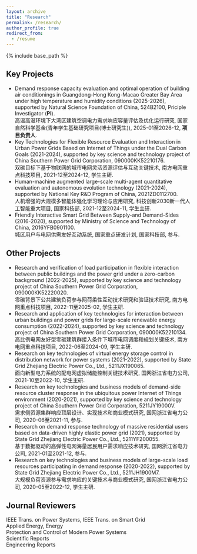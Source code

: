 ```yaml
---
layout: archive
title: "Research"
permalink: /research/
author_profile: true
redirect_from:
  - /resume
---
```


{% include base_path %}

Key Projects
-----
+ Demand response capacity evaluation and optimal operation of building air conditionings in Guangdong-Hong Kong-Macao Greater Bay Area under high temperature and humidity conditions (2025-2026), supported by Natural Science Foundation of China, 524B2100, Priciple Investigator (**PI**).  
  高温高湿环境下大湾区建筑空调电力需求响应容量评估及优化运行研究, 国家自然科学基金(青年学生基础研究项目(博士研究生)), 2025-01至2026-12, **项目负责人**.
+ Key Technologies for Flexible Resource Evaluation and Interaction in Urban Power Grids Based on Internet of Things under the Dual Carbon Goals (2021-2024), supported by key science and technology project of China Southern Power Grid Corporation, 090000KK52210176.  
  双碳目标下基于物联网的城市电网灵活资源评估与互动关键技术, 南方电网重点科技项目, 2021-12至2024-12, 学生主研.
+ Human-machine augmented large-scale multi-agent quantitative evaluation and autonomous evolution technology (2021-2024), supported by National Key R&D Program of China, 2021ZD0112700.  
  人机增强的大规模多智能体强化学习理论与应用研究, 科技创新2030新一代人工智能重大项目, 国家科技部, 2021-12至2024-11, 学生主研.
+ Friendly Interactive Smart Grid Between Supply-and Demand-Sides (2016-2020), supported by Ministry of Science and Technology of China, 2016YFB0901100.  
  城区用户与电网供需友好互动系统, 国家重点研发计划, 国家科技部, 参与.

Other Projects
-----
+ Research and verification of load participation in flexible interaction between public buildings and the power grid under a zero-carbon background (2022-2025), supported by key science and technology project of China Southern Power Grid Corporation, 090000KK52220020.  
  零碳背景下公共建筑负荷参与网荷柔性互动技术研究和验证技术研究, 南方电网重点科技项目, 2022-11至2025-02, 学生主研.
+ Research and application of key technologies for interaction between urban buildings and power grids for large-scale renewable energy consumption (2022-2024), supported by key science and technology project of China Southern Power Grid Corporation, 090000K52210134.  
  高比例电网友好型零碳建筑群接入条件下城市电网调度和规划关键技术, 南方电网重点科技项目, 2022-06至2024-09, 学生主研.
+ Research on key technologies of virtual energy storage control in distribution network for power systems (2021-2022), supported by State Grid Zhejiang Electric Power Co., Ltd., 5211JX190065.  
  面向新型电力系统的配电网虚拟储能控制关键技术研究, 国网浙江省电力公司, 2021-10至2022-10, 学生主研.
+ Research on key technologies and business models of demand-side resource cluster response in the ubiquitous power Internet of Things environment (2020-2021), supported by key science and technology project of China Southern Power Grid Corporation, 5211JY19000V.  
  需求侧资源集群响应顶层设计、实现技术和商业模式研究, 国网浙江省电力公司, 2020-06至2021-11, 参与.
+ Research on demand response technology of massive residential users based on data-driven highly elastic power grid (2021), supported by State Grid Zhejiang Electric Power Co., Ltd., 5211YF200055.  
  基于数据驱动的高弹性电网海量居民用户需求响应技术研究, 国网浙江省电力公司, 2021-01至2021-12, 参与.
+ Research on key technologies and business models of large-scale load resources participating in demand response (2020-2022), supported by State Grid Zhejiang Electric Power Co., Ltd., 5211JH1900M7.  
  大规模负荷资源参与需求响应的关键技术与商业模式研究, 国网浙江省电力公司, 2020-05至2022-12, 学生主研.

Journal Reviewers
-----
IEEE Trans. on Power Systems, IEEE Trans. on Smart Grid  
Applied Energy, Energy  
Protection and Control of Modern Power Systems  
Scientific Reports  
Engineering Reports  

